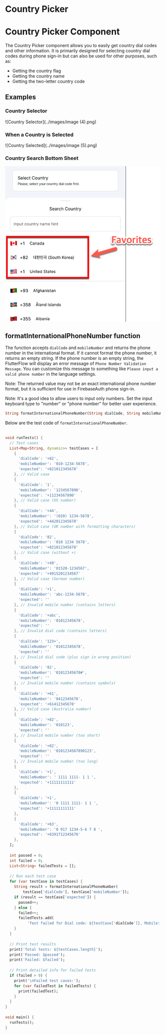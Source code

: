 # Country Picker

# Country Picker Component

The Country Picker component allows you to easily get country dial codes and other information. It is primarily designed for selecting country dial codes during phone sign-in but can also be used for other purposes, such as:

- Getting the country flag
- Getting the country name
- Getting the two-letter country code

## Examples

### Country Selector

![Country Selector](../images/image (4).png)

### When a Country is Selected

![Country Selected](../images/image (5).png)

### Country Search Bottom Sheet

![Country Search](../images/country_picker_1.png)



## formatInternationalPhoneNumber function

The function accepts `dialCode` and `mobileNumber` and returns the phone number in the international format. If it cannot format the phone number, it returns an empty string. If the phone number is an empty string, the FlutterFlow will display an error message of `Phone Number Validation Message`. You can customize this message to something like `Please input a valid phone number` in the language settings.

Note: The returned value may not be an exact international phone number format, but it is sufficient for use in FirebaseAuth phone sign-in.

Note: It's a good idea to allow users to input only numbers. Set the input keyboard type to "number" or "phone number" for better user experience.



```dart
String formatInternationalPhoneNumber(String dialCode, String mobileNumber);
```

Below are the test code of `formatInternationalPhoneNumber`.

```dart

void runTests() {
  // Test cases
  List<Map<String, dynamic>> testCases = [
    {
      'dialCode': '+82',
      'mobileNumber': '010-1234-5678',
      'expected': '+821012345678'
    }, // Valid case
    {
      'dialCode': '1',
      'mobileNumber': '1234567890',
      'expected': '+11234567890'
    }, // Valid case (US number)
    {
      'dialCode': '+44',
      'mobileNumber': '(020) 1234-5678',
      'expected': '+442012345678'
    }, // Valid case (UK number with formatting characters)
    {
      'dialCode': '82',
      'mobileNumber': '010 1234 5678',
      'expected': '+821012345678'
    }, // Valid case (without +)
    {
      'dialCode': '+49',
      'mobileNumber': '01520-1234567',
      'expected': '+4915201234567'
    }, // Valid case (German number)
    {
      'dialCode': '+1',
      'mobileNumber': 'abc-1234-5678',
      'expected': ''
    }, // Invalid mobile number (contains letters)
    {
      'dialCode': '+abc',
      'mobileNumber': '01012345678',
      'expected': ''
    }, // Invalid dial code (contains letters)
    {
      'dialCode': '123+',
      'mobileNumber': '01012345678',
      'expected': ''
    }, // Invalid dial code (plus sign in wrong position)
    {
      'dialCode': '82',
      'mobileNumber': '01012345678#',
      'expected': ''
    }, // Invalid mobile number (contains symbols)
    {
      'dialCode': '+61',
      'mobileNumber': '0412345678',
      'expected': '+61412345678'
    }, // Valid case (Australia number)
    {
      'dialCode': '+82',
      'mobileNumber': '010123',
      'expected': ''
    }, // Invalid mobile number (too short)
    {
      'dialCode': '+82',
      'mobileNumber': '0101234567890123',
      'expected': ''
    }, // Invalid mobile number (too long)
    {
      'dialCode': '+1',
      'mobileNumber': ' 1111 1111- 1 1 ',
      'expected': '+11111111111'
    },
    {
      'dialCode': '+1',
      'mobileNumber': '0 1111 1111- 1 1 ',
      'expected': '+11111111111'
    },
    {
      'dialCode': '+63',
      'mobileNumber': '0 917 1234-5-6 7 8 ',
      'expected': '+6391712345678'
    },
  ];

  int passed = 0;
  int failed = 0;
  List<String> failedTests = [];

  // Run each test case
  for (var testCase in testCases) {
    String result = formatInternationalPhoneNumber(
        testCase['dialCode'], testCase['mobileNumber']);
    if (result == testCase['expected']) {
      passed++;
    } else {
      failed++;
      failedTests.add(
          'Test failed for Dial code: ${testCase['dialCode']}, Mobile: ${testCase['mobileNumber']} -> The result is empty string, Result: $result');
    }
  }

  // Print test results
  print('Total tests: ${testCases.length}');
  print('Passed: $passed');
  print('Failed: $failed');

  // Print detailed info for failed tests
  if (failed > 0) {
    print('\nFailed test cases:');
    for (var failedTest in failedTests) {
      print(failedTest);
    }
  }
}

void main() {
  runTests();
}
```


